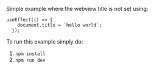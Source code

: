 Simple example where the webview title is not set using:
```
useEffect(() => {
    document.title = `hello world`;
  });
```

To run this example simply do:
1. `npm install`
2. `npm run dev`
